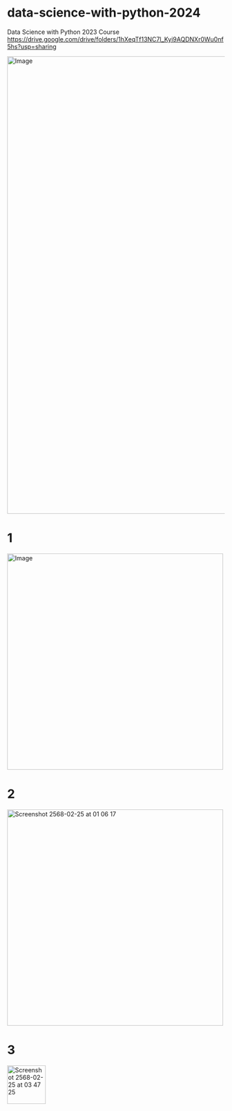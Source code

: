# data-science-with-python-2024
Data Science with Python 2023 Course
https://drive.google.com/drive/folders/1hXeqTf13NC7l_Kyi9AQDNXr0Wu0nf5hs?usp=sharing


<img width="1058" alt="Image" src="https://github.com/user-attachments/assets/15956617-e6fa-4192-9655-dcda4dfcb6af" />

# 1
<img width="500" alt="Image" src="https://github.com/user-attachments/assets/8f6e0c4c-aece-4485-b9b0-34a51e930992" />

# 2 
<img width="500" alt="Screenshot 2568-02-25 at 01 06 17" src="https://github.com/user-attachments/assets/b5675c27-cbde-44c3-927a-60d0fad6cdb0" />

# 3
<img width="89" alt="Screenshot 2568-02-25 at 03 47 25" src="https://github.com/user-attachments/assets/67dd2a67-fc0d-438d-82ef-aa9cc2bff3a0" />